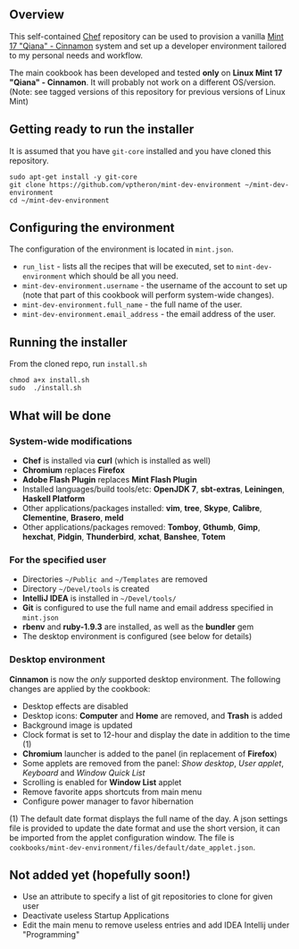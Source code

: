 ## Overview

This self-contained [Chef](http://www.getchef.com/chef/) repository can be used to provision a vanilla [Mint 17 "Qiana" - Cinnamon](http://www.linuxmint.com/) system and set up a developer environment tailored to my personal needs and workflow.

The main cookbook has been developed and tested **only** on **Linux Mint 17 "Qiana" - Cinnamon**. It will probably not work on a different OS/version. (Note: see tagged versions of this repository for previous versions of Linux Mint)

## Getting ready to run the installer

It is assumed that you have `git-core` installed and you have cloned this repository.

```
sudo apt-get install -y git-core
git clone https://github.com/vptheron/mint-dev-environment ~/mint-dev-environment
cd ~/mint-dev-environment
```

## Configuring the environment

The configuration of the environment is located in `mint.json`. 

* `run_list` - lists all the recipes that will be executed, set to `mint-dev-environment` which should be all you need.
* `mint-dev-environment.username` - the username of the account to set up (note that part of this cookbook will perform system-wide changes).
* `mint-dev-environment.full_name` - the full name of the user.
* `mint-dev-environment.email_address` - the email address of the user.

## Running the installer

From the cloned repo, run `install.sh` 

```
chmod a+x install.sh
sudo  ./install.sh
```

## What will be done

### System-wide modifications

* **Chef** is installed via **curl** (which is installed as well)
* **Chromium** replaces **Firefox**
* **Adobe Flash Plugin** replaces **Mint Flash Plugin**
* Installed languages/build tools/etc: **OpenJDK 7**, **sbt-extras**, **Leiningen**, **Haskell Platform**
* Other applications/packages installed: **vim**, **tree**, **Skype**, **Calibre**, **Clementine**, **Brasero**, **meld**
* Other applications/packages removed: **Tomboy**, **Gthumb**, **Gimp**, **hexchat**, **Pidgin**, **Thunderbird**, **xchat**, **Banshee**, **Totem**

### For the specified user

* Directories `~/Public and` `~/Templates` are removed
* Directory `~/Devel/tools` is created
* **IntelliJ IDEA** is installed in `~/Devel/tools/`
* **Git** is configured to use the full name and email address specified in `mint.json`
* **rbenv** and **ruby-1.9.3** are installed, as well as the **bundler** gem
* The desktop environment is configured (see below for details)

### Desktop environment

**Cinnamon** is now the *only* supported desktop environment. The following changes are applied by the cookbook:

* Desktop effects are disabled
* Desktop icons: **Computer** and **Home** are removed, and **Trash** is added
* Background image is updated
* Clock format is set to 12-hour and display the date in addition to the time (1)
* **Chromium** launcher is added to the panel (in replacement of **Firefox**)
* Some applets are removed from the panel: *Show desktop*, *User applet*, *Keyboard* and *Window Quick List*
* Scrolling is enabled for **Window List** applet
* Remove favorite apps shortcuts from main menu
* Configure power manager to favor hibernation

(1) The default date format displays the full name of the day. A json settings file is provided to update the date format and use the short version, it can be imported from the applet configuration window. The file is `cookbooks/mint-dev-environment/files/default/date_applet.json`.

## Not added yet (hopefully soon!)

* Use an attribute to specify a list of git repositories to clone for given user
* Deactivate useless Startup Applications
* Edit the main menu to remove useless entries and add IDEA Intellij under "Programming"
